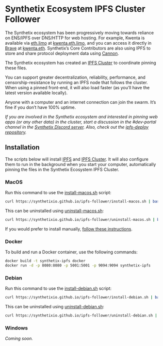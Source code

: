 # Synthetix Ecosystem IPFS Cluster Follower

The Synthetix ecosystem has been progressively moving towards reliance on ENS/IPFS over DNS/HTTP for web hosting. For example, Kwenta is available via [eth.limo](http://eth.limo) at [kwenta.eth.limo](https://kwenta.eth.limo/), and you can access it directly in [Brave](https://brave.com/) at [kwenta.eth](http://kwenta.eth/). Synthetix’s Core Contributors are also using IPFS to store and share protocol deployment data using [Cannon](https://usecannon.com).

The Synthetix ecosystem has created an [IPFS Cluster](https://ipfscluster.io/) to coordinate pinning these files.

You can support greater decentralization, reliability, performance, and censorship-resistance by running an IPFS node that follows the cluster. When using a pinned front-end, it will also load faster (as you’ll have the latest version available locally).

Anyone with a computer and an internet connection can join the swarm. It’s fine if you don’t have 100% uptime. 

*If you are involved in the Synthetix ecosystem and interested in pinning web apps (or any other data) in the cluster, start a discussion in the #dev-portal channel in the [Synthetix Discord server](https://discord.com/invite/AEdUHzt). Also, check out the [ipfs-deploy repository](https://github.com/Synthetixio/ipfs-deploy).*

## Installation

The scripts below will install [IPFS](https://ipfs.tech/) and [IPFS Cluster](https://ipfscluster.io/). It will also configure them to run in the background when you start your computer, automatically pinning the files in the Synthetix Ecosystem IPFS Cluster.

### MacOS

Run this command to use the [install-macos.sh](install-macos.sh) script:
```sh
curl https://synthetixio.github.io/ipfs-follower/install-macos.sh | bash
```

This can be uninstalled using [uninstall-macos.sh](uninstall-macos.sh):
```sh
curl https://synthetixio.github.io/ipfs-follower/uninstall-macos.sh | bash
```

If you would prefer to install manually, [follow these instructions](./install-macos.md).

### Docker

To build and run a Docker container, use the following commands:

```sh
docker build -t synthetix-ipfs docker
docker run -d -p 8080:8080 -p 5001:5001 -p 9094:9094 synthetix-ipfs
```

### Debian

Run this command to use the [install-debian.sh](install-debian.sh) script:
```sh
curl https://synthetixio.github.io/ipfs-follower/install-debian.sh | bash
```

This can be uninstalled using [uninstall-debian.sh](uninstall-debian.sh):
```sh
curl https://synthetixio.github.io/ipfs-follower/uninstall-debian.sh | bash
```

### Windows

*Coming soon.*
